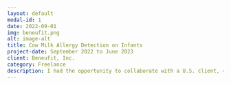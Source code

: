 ```yaml
---
layout: default
modal-id: 1
date: 2022-09-01
img: beneufit.png
alt: image-alt
title: Cow Milk Allergy Detection on Infants
project-date: September 2022 to June 2023
client: Beneufit, Inc.
category: Freelance
description: I had the opportunity to collaborate with a U.S. client, <a href="https://beneufit.com/about-us">Beneufit</a>, on a notable project focused on the implementation of a comprehensive solution for detecting Cow Milk Allergy (CMA) among infants. This endeavor involved the proficient application of diverse machine learning techniques. Throughout the course of this engagement, I closely collaborated with esteemed pediatricians of high repute, undertaking in-depth analysis, fine-tuning, and enhancement of the machine learning models. I am delighted to report that the project was concluded successfully, resulting in a letter of recommendation being graciously provided in acknowledgment of my contributions. If you are interested in perusing the aforementioned letter of recommendation, please feel free to contact me for further information. <br><br>Image by <a href="https://www.freepik.com/free-photo/automatic-recognition-software-analyzing-city-elements_57314351.htm#query=self%20driving&position=2&from_view=search&track=ais">Freepik</a>'
---
```

